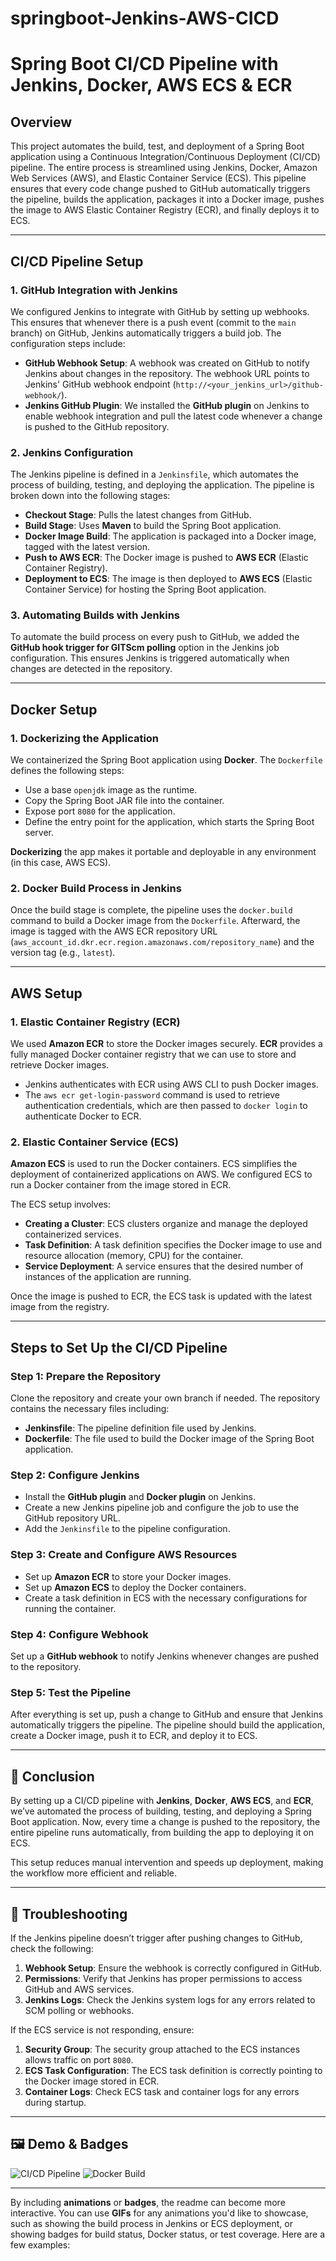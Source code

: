 # springboot-Jenkins-AWS-CICD


# Spring Boot CI/CD Pipeline with Jenkins, Docker, AWS ECS & ECR

## Overview

This project automates the build, test, and deployment of a Spring Boot application using a Continuous Integration/Continuous Deployment (CI/CD) pipeline. The entire process is streamlined using Jenkins, Docker, Amazon Web Services (AWS), and Elastic Container Service (ECS). This pipeline ensures that every code change pushed to GitHub automatically triggers the pipeline, builds the application, packages it into a Docker image, pushes the image to AWS Elastic Container Registry (ECR), and finally deploys it to ECS.

---

## CI/CD Pipeline Setup

### 1. GitHub Integration with Jenkins

We configured Jenkins to integrate with GitHub by setting up webhooks. This ensures that whenever there is a push event (commit to the `main` branch) on GitHub, Jenkins automatically triggers a build job. The configuration steps include:

- **GitHub Webhook Setup**: A webhook was created on GitHub to notify Jenkins about changes in the repository. The webhook URL points to Jenkins' GitHub webhook endpoint (`http://<your_jenkins_url>/github-webhook/`).
- **Jenkins GitHub Plugin**: We installed the **GitHub plugin** on Jenkins to enable webhook integration and pull the latest code whenever a change is pushed to the GitHub repository.

### 2. Jenkins Configuration

The Jenkins pipeline is defined in a `Jenkinsfile`, which automates the process of building, testing, and deploying the application. The pipeline is broken down into the following stages:

- **Checkout Stage**: Pulls the latest changes from GitHub.
- **Build Stage**: Uses **Maven** to build the Spring Boot application.
- **Docker Image Build**: The application is packaged into a Docker image, tagged with the latest version.
- **Push to AWS ECR**: The Docker image is pushed to **AWS ECR** (Elastic Container Registry).
- **Deployment to ECS**: The image is then deployed to **AWS ECS** (Elastic Container Service) for hosting the Spring Boot application.

### 3. Automating Builds with Jenkins

To automate the build process on every push to GitHub, we added the **GitHub hook trigger for GITScm polling** option in the Jenkins job configuration. This ensures Jenkins is triggered automatically when changes are detected in the repository.

---

## Docker Setup

### 1. Dockerizing the Application

We containerized the Spring Boot application using **Docker**. The `Dockerfile` defines the following steps:

- Use a base `openjdk` image as the runtime.
- Copy the Spring Boot JAR file into the container.
- Expose port `8080` for the application.
- Define the entry point for the application, which starts the Spring Boot server.

**Dockerizing** the app makes it portable and deployable in any environment (in this case, AWS ECS).

### 2. Docker Build Process in Jenkins

Once the build stage is complete, the pipeline uses the `docker.build` command to build a Docker image from the `Dockerfile`. Afterward, the image is tagged with the AWS ECR repository URL (`aws_account_id.dkr.ecr.region.amazonaws.com/repository_name`) and the version tag (e.g., `latest`).

---

## AWS Setup

### 1. Elastic Container Registry (ECR)

We used **Amazon ECR** to store the Docker images securely. **ECR** provides a fully managed Docker container registry that we can use to store and retrieve Docker images.

- Jenkins authenticates with ECR using AWS CLI to push Docker images.
- The `aws ecr get-login-password` command is used to retrieve authentication credentials, which are then passed to `docker login` to authenticate Docker to ECR.

### 2. Elastic Container Service (ECS)

**Amazon ECS** is used to run the Docker containers. ECS simplifies the deployment of containerized applications on AWS. We configured ECS to run a Docker container from the image stored in ECR.

The ECS setup involves:

- **Creating a Cluster**: ECS clusters organize and manage the deployed containerized services.
- **Task Definition**: A task definition specifies the Docker image to use and resource allocation (memory, CPU) for the container.
- **Service Deployment**: A service ensures that the desired number of instances of the application are running.

Once the image is pushed to ECR, the ECS task is updated with the latest image from the registry.

---

## Steps to Set Up the CI/CD Pipeline

### Step 1: Prepare the Repository

Clone the repository and create your own branch if needed. The repository contains the necessary files including:

- **Jenkinsfile**: The pipeline definition file used by Jenkins.
- **Dockerfile**: The file used to build the Docker image of the Spring Boot application.

### Step 2: Configure Jenkins

- Install the **GitHub plugin** and **Docker plugin** on Jenkins.
- Create a new Jenkins pipeline job and configure the job to use the GitHub repository URL.
- Add the `Jenkinsfile` to the pipeline configuration.

### Step 3: Create and Configure AWS Resources

- Set up **Amazon ECR** to store your Docker images.
- Set up **Amazon ECS** to deploy the Docker containers.
- Create a task definition in ECS with the necessary configurations for running the container.

### Step 4: Configure Webhook

Set up a **GitHub webhook** to notify Jenkins whenever changes are pushed to the repository.

### Step 5: Test the Pipeline

After everything is set up, push a change to GitHub and ensure that Jenkins automatically triggers the pipeline. The pipeline should build the application, create a Docker image, push it to ECR, and deploy it to ECS.

---

## 🎯 Conclusion

By setting up a CI/CD pipeline with **Jenkins**, **Docker**, **AWS ECS**, and **ECR**, we’ve automated the process of building, testing, and deploying a Spring Boot application. Now, every time a change is pushed to the repository, the entire pipeline runs automatically, from building the app to deploying it on ECS.

This setup reduces manual intervention and speeds up deployment, making the workflow more efficient and reliable.

---

## 🚀 Troubleshooting

If the Jenkins pipeline doesn’t trigger after pushing changes to GitHub, check the following:

1. **Webhook Setup**: Ensure the webhook is correctly configured in GitHub.
2. **Permissions**: Verify that Jenkins has proper permissions to access GitHub and AWS services.
3. **Jenkins Logs**: Check the Jenkins system logs for any errors related to SCM polling or webhooks.

If the ECS service is not responding, ensure:

1. **Security Group**: The security group attached to the ECS instances allows traffic on port `8080`.
2. **ECS Task Configuration**: The ECS task definition is correctly pointing to the Docker image stored in ECR.
3. **Container Logs**: Check ECS task and container logs for any errors during startup.

---

## 🖼 Demo & Badges

![CI/CD Pipeline](https://img.shields.io/badge/CI%2FCD-Pipeline-blue)
![Docker Build](https://img.shields.io/badge/Docker-Build-orange)

---

By including **animations** or **badges**, the readme can become more interactive. You can use **GIFs** for any animations you'd like to showcase, such as showing the build process in Jenkins or ECS deployment, or showing badges for build status, Docker status, or test coverage. Here are a few examples:

```markdown
